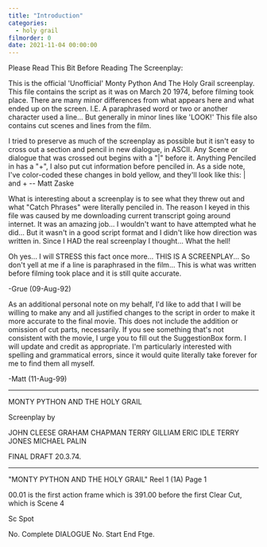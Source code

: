 ```yaml
---
title: "Introduction"
categories:
  - holy grail
filmorder: 0
date: 2021-11-04 00:00:00
---
```


Please Read This Bit Before Reading The Screenplay:

This is the official 'Unofficial' Monty Python And The Holy Grail screenplay. This file contains the script as it was on March 20 1974, before filming took place. There are many minor differences from what appears here and what ended up on the screen. I.E. A paraphrased word or two or another character used a line... But generally in minor lines like 'LOOK!' This file also contains cut scenes and lines from the film.

I tried to preserve as much of the screenplay as possible but it isn't easy to cross out a section and pencil in new dialogue, in ASCII. Any Scene or dialogue that was crossed out begins with a "|" before it. Anything Penciled in has a "+", I also put cut information before penciled in. As a side note, I've color-coded these changes in bold yellow, and they'll look like this: | and + -- Matt Zaske

What is interesting about a screenplay is to see what they threw out and what "Catch Phrases" were literally penciled in. The reason I keyed in this file was caused by me downloading current transcript going around internet. It was an amazing job... I wouldn't want to have attempted what he did... But it wasn't in a good script format and I didn't like how direction was written in. Since I HAD the real screenplay I thought... What the hell!

Oh yes... I will STRESS this fact once more... THIS IS A SCREENPLAY... So don't yell at me if a line is paraphrased in the film... This is what was written before filming took place and it is still quite accurate.

-Grue (09-Aug-92)

As an additional personal note on my behalf, I'd like to add that I will be willing to make any and all justified changes to the script in order to make it more accurate to the final movie. This does not include the addition or omission of cut parts, necessarily. If you see something that's not consistent with the movie, I urge you to fill out the SuggestionBox form. I will update and credit as appropriate. I'm particularly interested with spelling and grammatical errors, since it would quite literally take forever for me to find them all myself.

-Matt (11-Aug-99)

---

MONTY PYTHON
AND THE HOLY GRAIL

Screenplay by

JOHN CLEESE
GRAHAM CHAPMAN
TERRY GILLIAM
ERIC IDLE
TERRY JONES
MICHAEL PALIN

FINAL DRAFT 20.3.74.

---

"MONTY PYTHON AND THE HOLY GRAIL" Reel 1 (1A) Page 1

00.01 is the first action frame
which is 391.00 before the first
Clear Cut, which is Scene 4

Sc Spot

No. Complete DIALOGUE No. Start End Ftge. 